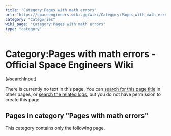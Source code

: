 ```yaml
---
title: "Category:Pages with math errors"
url: "https://spaceengineers.wiki.gg/wiki/Category:Pages_with_math_errors"
category: "Categories"
wiki_page: "Category:Pages with math errors"
type: "category"
---
```


# Category:Pages with math errors - Official Space Engineers Wiki

(#searchInput)

There is currently no text in this page. You can [search for this page title](https://spaceengineers.wiki.gg/wiki/Special:Search/Pages_with_math_errors "Special:Search/Pages with math errors") in other pages, or [search the related logs](https://spaceengineers.wiki.gg/wiki/Special:Log?page=Category:Pages_with_math_errors), but you do not have permission to create this page.

## Pages in category "Pages with math errors"

This category contains only the following page.